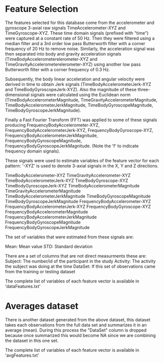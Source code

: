 Feature Selection
=================

The features selected for this database come from the accelerometer and gyroscope 3-axial raw signals TimeAccelerometer-XYZ and TimeGyroscope-XYZ. These time domain signals (prefixed with "time") were captured at a constant rate of 50 Hz. Then they were filtered using a median filter and a 3rd order low pass Butterworth filter with a corner frequency of 20 Hz to remove noise. Similarly, the acceleration signal was then separated into body and gravity acceleration signals (TimeBodyAccelerometerelerometer-XYZ and TimeGravityAccelerometerelerometer-XYZ) using another low pass Butterworth filter with a corner frequency of 0.3 Hz.

Subsequently, the body linear acceleration and angular velocity were derived in time to obtain Jerk signals (TimeBodyAccelerometerJerk-XYZ and TimeBodyGyroscopeJerk-XYZ). Also the magnitude of these three-dimensional signals were calculated using the Euclidean norm (TimeBodyAccelerometerMagnitude, TimeGravityAccelerometerMagnitude, TimeBodyAccelerometerJerkMagnitude, TimeBodyGyroscopeMagnitude, TimeBodyGyroscopeJerkMagnitude).

Finally a Fast Fourier Transform (FFT) was applied to some of these signals producing FrequencyBodyAccelerometer-XYZ, FrequencyBodyAccelerometerJerk-XYZ, FrequencyBodyGyroscope-XYZ, FrequencyBodyAccelerometerJerkMagnitude, FrequencyBodyGyroscopeMagnitude, FrequencyBodyGyroscopeJerkMagnitude. (Note the 'f' to indicate frequency domain signals).

These signals were used to estimate variables of the feature vector for each pattern:
'-XYZ' is used to denote 3-axial signals in the X, Y and Z directions.

TimeBodyAccelerometer-XYZ
TimeGravityAccelerometer-XYZ
TimeBodyAccelerometerJerk-XYZ
TimeBodyGyroscope-XYZ
TimeBodyGyroscopeJerk-XYZ
TimeBodyAccelerometerMagnitude
TimeGravityAccelerometerMagnitude
TimeBodyAccelerometerJerkMagnitude
TimeBodyGyroscopeMagnitude
TimeBodyGyroscopeJerkMagnitude
FrequencyBodyAccelerometer-XYZ
FrequencyBodyAccelerometerJerk-XYZ
FrequencyBodyGyroscope-XYZ
FrequencyBodyAccelerometerMagnitude
FrequencyBodyAccelerometerJerkMagnitude
FrequencyBodyGyroscopeMagnitude
FrequencyBodyGyroscopeJerkMagnitude

The set of variables that were estimated from these signals are:

Mean: Mean value
STD: Standard deviation

There are a set of columns that are not direct measurments these are:
Subject: The number/id of the participant in the study
Activity: The activity the subject was doing at the time
DataSet: If this set of observations came from the training or testing dataset

The complete list of variables of each feature vector is available in 'dataFeatures.txt'


Averages dataset
================
There is another dataset generated from the above dataset, this dataset takes each observations from the full data set and summarizes it in an average (mean). During this process the "DataSet" column is dropped because once summarized this would become NA since we are combining the dataset in this one set.

The complete list of variables of each feature vector is available in 'avgFeatures.txt'
